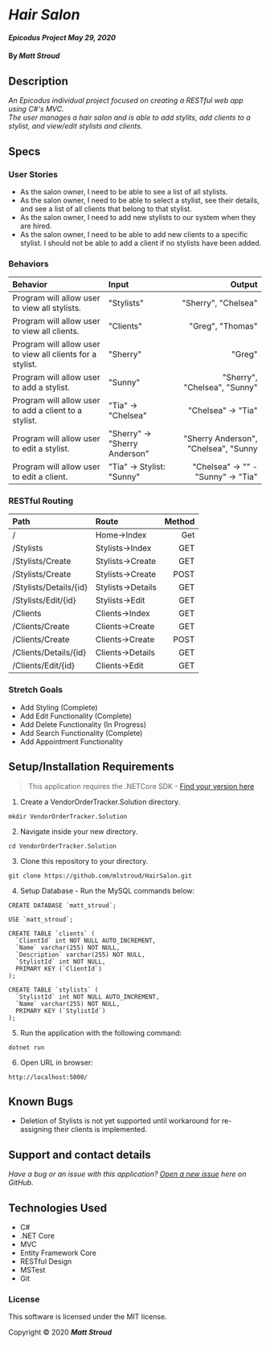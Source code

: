 # _Hair Salon_

#### _Epicodus Project May 29, 2020_

#### By _**Matt Stroud**_

## Description

_An Epicodus individual project focused on creating a RESTful web app using C#'s MVC._  
_The user manages a hair salon and is able to add stylits, add clients to a stylist, and view/edit stylists and clients._ 


## Specs
### User Stories
* As the salon owner, I need to be able to see a list of all stylists.
* As the salon owner, I need to be able to select a stylist, see their details, and see a list of all clients that belong to that stylist.
* As the salon owner, I need to add new stylists to our system when they are hired.
* As the salon owner, I need to be able to add new clients to a specific stylist. I should not be able to add a client if no stylists have been added.

### Behaviors
| Behavior                                                   | Input                            | Output                                 |
|:-----------------------------------------------------------|:---------------------------------|---------------------------------------:|
| Program will allow user to view all stylists.              | "Stylists"                            | "Sherry", "Chelsea"                      |
| Program will allow user to view all clients.               | "Clients"                             | "Greg", "Thomas"                      |
| Program will allow user to view all clients for a stylist. | "Sherry"                         | "Greg"                          |
| Program will allow user to add a stylist.                  | "Sunny"                         | "Sherry", "Chelsea", "Sunny"                |
| Program will allow user to add a client to a stylist.      | "Tia" -> "Chelsea"              | "Chelsea" -> "Tia" |
| Program will allow user to edit a stylist.                 | "Sherry" -> "Sherry Anderson"   | "Sherry Anderson", "Chelsea", "Sunny |
| Program will allow user to edit a client.                  | "Tia" -> Stylist: "Sunny"       | "Chelsea" -> "" - "Sunny" -> "Tia" |

### RESTful Routing
| Path                     | Route          | Method |
|:-------------------------|:---------------|-------:|
| /                        | Home->Index    | Get    |
| /Stylists                | Stylists->Index| GET    |
| /Stylists/Create         | Stylists->Create | GET    |
| /Stylists/Create           | Stylists->Create | POST   |
| /Stylists/Details/{id}   | Stylists->Details  | GET    |
| /Stylists/Edit/{id}     | Stylists->Edit  | GET    |
| /Clients                | Clients->Index    | GET    |
| /Clients/Create     | Clients->Create | GET   |
| /Clients/Create     | Clients->Create | POST |
| /Clients/Details/{id} | Clients->Details | GET |
| /Clients/Edit/{id} | Clients->Edit | GET

### Stretch Goals
 * Add Styling (Complete)
 * Add Edit Functionality (Complete)
 * Add Delete Functionality (In Progress)
 * Add Search Functionality (Complete)
 * Add Appointment Functionality

## Setup/Installation Requirements
> This application requires the .NETCore SDK - [Find your version here](https://dotnet.microsoft.com/download/dotnet-core/2.2)

1. Create a VendorOrderTracker.Solution directory.
```
mkdir VendorOrderTracker.Solution
```
2. Navigate inside your new directory.
```
cd VendorOrderTracker.Solution
```
3. Clone this repository to your directory.
```
git clone https://github.com/mlstroud/HairSalon.git
```
4. Setup Database - Run the MySQL commands below:
```
CREATE DATABASE `matt_stroud`;

USE `matt_stroud`;

CREATE TABLE `clients` (
  `ClientId` int NOT NULL AUTO_INCREMENT,
  `Name` varchar(255) NOT NULL,
  `Description` varchar(255) NOT NULL,
  `StylistId` int NOT NULL,
  PRIMARY KEY (`ClientId`)
);

CREATE TABLE `stylists` (
  `StylistId` int NOT NULL AUTO_INCREMENT,
  `Name` varchar(255) NOT NULL,
  PRIMARY KEY (`StylistId`)
);
```
5. Run the application with the following command:
```
dotnet run
```
6. Open URL in browser:
```
http://localhost:5000/
```

## Known Bugs

* Deletion of Stylists is not yet supported until workaround for re-assigning their clients is implemented.
 
## Support and contact details

_Have a bug or an issue with this application? [Open a new issue](https://github.com/mlstroud/HairSalon/issues) here on GitHub._

## Technologies Used

* C#
* .NET Core
* MVC
* Entity Framework Core
* RESTful Design
* MSTest
* Git

### License

This software is licensed under the MIT license.

Copyright © 2020 **_Matt Stroud_**
